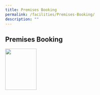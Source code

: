 ```yaml
---
title: Premises Booking
permalink: /facilities/Premises-Booking/
description: ""
---
```

## Premises Booking

<p><a href="https://www.w3schools.com">
<img src="Click-Here.png" alt="" width="100" height="132">
</a></p>

